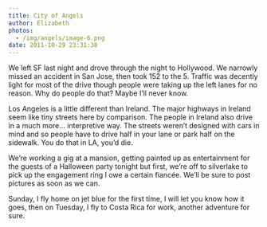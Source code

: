 ```yaml
---
title: City of Angels
author: Elizabeth
photos:
  - /img/angels/image-6.png
date: 2011-10-29 23:31:38
---
```

We left SF last night and drove through the night to Hollywood. We narrowly missed an accident in San Jose, then took 152 to the 5. Traffic was decently light for most of the drive though people were taking up the left lanes for no reason<!-- more -->. Why do people do that? Maybe I’ll never know.

Los Angeles is a little different than Ireland. The major highways in Ireland seem like tiny streets here by comparison. The people in Ireland also drive in a much more… interpretive way. The streets weren’t designed with cars in mind and so people have to drive half in your lane or park half on the sidewalk. You do that in LA, you’d die.

We’re working a gig at a mansion, getting painted up as entertainment for the guests of a Halloween party tonight but first, we’re off to silverlake to pick up the engagement ring I owe a certain fiancée. We’ll be sure to post pictures as soon as we can.

Sunday, I fly home on jet blue for the first time, I will let you know how it goes, then on Tuesday, I fly to Costa Rica for work, another adventure for sure.

